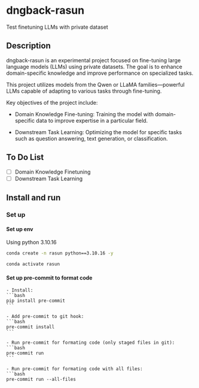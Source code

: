 # dngback-rasun

Test finetuning LLMs with private dataset

## Description

dngback-rasun is an experimental project focused on fine-tuning large language models (LLMs) using private datasets. The goal is to enhance domain-specific knowledge and improve performance on specialized tasks.

This project utilizes models from the Qwen or LLaMA families—powerful LLMs capable of adapting to various tasks through fine-tuning.

Key objectives of the project include:

- Domain Knowledge Fine-tuning: Training the model with domain-specific data to improve expertise in a particular field.

- Downstream Task Learning: Optimizing the model for specific tasks such as question answering, text generation, or classification.

## To Do List

- [ ] Domain Knowledge Finetuning
- [ ] Downstream Task Learning

## Install and run

### Set up

#### Set up env

Using python 3.10.16

```bash
conda create -n rasun python==3.10.16 -y

conda activate rasun
```

#### Set up pre-commit to format code

    - Install:
    ```bash
    pip install pre-commit
    ```

    - Add pre-commit to git hook:
    ```bash
    pre-commit install
    ```

    - Run pre-commit for formating code (only staged files in git):
    ```bash
    pre-commit run
    ```

    - Run pre-commit for formating code with all files:
    ```bash
    pre-commit run --all-files
